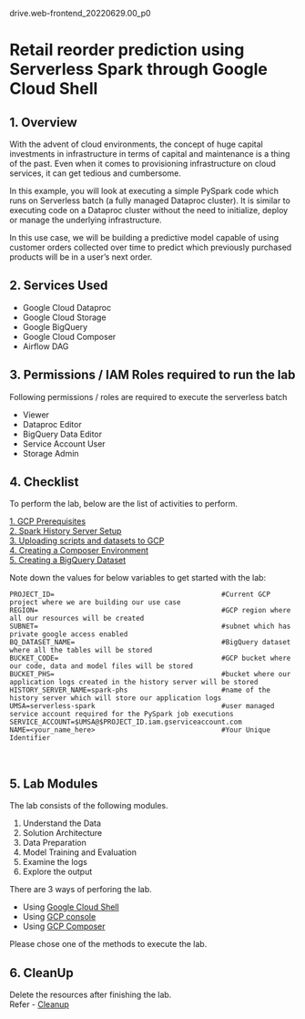 drive.web-frontend_20220629.00_p0
# Retail reorder prediction using Serverless Spark through Google Cloud Shell

## 1. Overview

With the advent of cloud environments, the concept of huge capital investments in infrastructure in terms of capital and maintenance is a thing of the past. Even when it comes to provisioning infrastructure on cloud services, it can get tedious and cumbersome.

In this example, you will look at executing a simple PySpark code which runs on Serverless batch (a fully managed Dataproc cluster). It is similar to executing code on a Dataproc cluster without the need to initialize, deploy or manage the underlying infrastructure.

In this use case, we will be building a predictive model capable of using customer orders collected over time to predict which previously purchased products will be in a user’s next order.
<br>
## 2. Services Used

* Google Cloud Dataproc
* Google Cloud Storage
* Google BigQuery
* Google Cloud Composer
* Airflow DAG<br>

## 3. Permissions / IAM Roles required to run the lab
Following permissions / roles are required to execute the serverless batch

- Viewer
- Dataproc Editor
- BigQuery Data Editor
- Service Account User
- Storage Admin<br>

## 4. Checklist
To perform the lab, below are the list of activities to perform. <br>

[1. GCP Prerequisites](instructions/01-gcp-prerequisites.md)<br>
[2. Spark History Server Setup](instructions/02-persistent-history-server.md)<br>
[3. Uploading scripts and datasets to GCP](instructions/03-files-upload.md)<br>
[4. Creating a Composer Environment](instructions/04-composer.md)<br>
[5. Creating a BigQuery Dataset](instructions/05-create-bigquery-dataset.md)<br>

Note down the values for below variables to get started with the lab:

```
PROJECT_ID=                                         #Current GCP project where we are building our use case
REGION=                                             #GCP region where all our resources will be created
SUBNET=                                             #subnet which has private google access enabled
BQ_DATASET_NAME=                                    #BigQuery dataset where all the tables will be stored
BUCKET_CODE=                                        #GCP bucket where our code, data and model files will be stored
BUCKET_PHS=                                         #bucket where our application logs created in the history server will be stored
HISTORY_SERVER_NAME=spark-phs                       #name of the history server which will store our application logs
UMSA=serverless-spark                               #user managed service account required for the PySpark job executions
SERVICE_ACCOUNT=$UMSA@$PROJECT_ID.iam.gserviceaccount.com
NAME=<your_name_here>                               #Your Unique Identifier
```
<br>

## 5. Lab Modules

The lab consists of the following modules.

1. Understand the Data
2. Solution Architecture
3. Data Preparation
4. Model Training and Evaluation
5. Examine the logs
6. Explore the output

There are 3 ways of perforing the lab.
- Using [Google Cloud Shell](instructions/06a_retail_forecast_gcloud_execution.md)<br>
- Using [GCP console](instructions/06b_retail_forecast_console_execution.md)<br>
- Using [GCP Composer](instructions/06c_retail_forecast_airflow_execution.md)<br>

Please chose one of the methods to execute the lab.

## 6. CleanUp

Delete the resources after finishing the lab. <br>
Refer - [Cleanup](instructions/06-cleanup.md)

<br>
